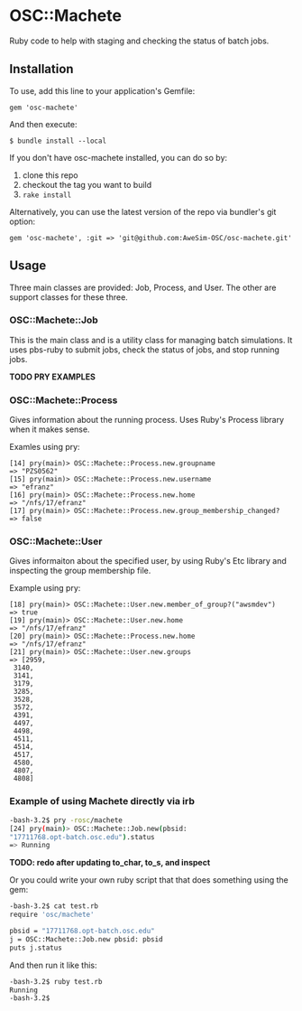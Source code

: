 # OSC::Machete

Ruby code to help with staging and checking the status of batch jobs.


## Installation

To use, add this line to your application's Gemfile:

    gem 'osc-machete'

And then execute:

    $ bundle install --local


If you don't have osc-machete installed, you can do so by:

1. clone this repo
2. checkout the tag you want to build
3. `rake install`

Alternatively, you can use the latest version of the repo via bundler's git option:

    gem 'osc-machete', :git => 'git@github.com:AweSim-OSC/osc-machete.git'

## Usage

Three main classes are provided: Job, Process, and User.
The other are support classes for these three.


### OSC::Machete::Job

This is the main class and is a utility class for managing batch simulations. It
uses pbs-ruby to submit jobs, check the status of jobs, and stop running jobs.

**TODO PRY EXAMPLES**

### OSC::Machete::Process

Gives information about the running process. Uses Ruby's Process library when it
makes sense.

Examles using pry:

```
[14] pry(main)> OSC::Machete::Process.new.groupname
=> "PZS0562"
[15] pry(main)> OSC::Machete::Process.new.username
=> "efranz"
[16] pry(main)> OSC::Machete::Process.new.home
=> "/nfs/17/efranz"
[17] pry(main)> OSC::Machete::Process.new.group_membership_changed?
=> false
```

### OSC::Machete::User

Gives informaiton about the specified user, by using Ruby's Etc library and
inspecting the group membership file.

Example using pry:

```
[18] pry(main)> OSC::Machete::User.new.member_of_group?("awsmdev")
=> true
[19] pry(main)> OSC::Machete::User.new.home
=> "/nfs/17/efranz"
[20] pry(main)> OSC::Machete::Process.new.home
=> "/nfs/17/efranz"
[21] pry(main)> OSC::Machete::User.new.groups
=> [2959,
 3140,
 3141,
 3179,
 3285,
 3528,
 3572,
 4391,
 4497,
 4498,
 4511,
 4514,
 4517,
 4580,
 4807,
 4808]
```

### Example of using Machete directly via irb

```sh
-bash-3.2$ pry -rosc/machete
[24] pry(main)> OSC::Machete::Job.new(pbsid:
"17711768.opt-batch.osc.edu").status
=> Running
```

**TODO: redo after updating to_char, to_s, and inspect**

Or you could write your own ruby script that  that does something using the gem:

```sh
-bash-3.2$ cat test.rb
require 'osc/machete'

pbsid = "17711768.opt-batch.osc.edu"
j = OSC::Machete::Job.new pbsid: pbsid
puts j.status
```

And then run it like this:

```sh
-bash-3.2$ ruby test.rb
Running
-bash-3.2$
```
